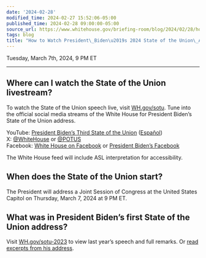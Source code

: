 ```yaml
---
date: '2024-02-28'
modified_time: 2024-02-27 15:52:06-05:00
published_time: 2024-02-28 09:00:00-05:00
source_url: https://www.whitehouse.gov/briefing-room/blog/2024/02/28/how-to-watch-president-bidens-2024-state-of-the-union-address/
tags: blog
title: "How to Watch President\_Biden\u2019s 2024 State of the Union\_Address"
---
```

 
Tuesday, March 7th, 2024, 9 PM ET

------------------------------------------------------------------------

## Where can I watch the State of the Union livestream?

To watch the State of the Union speech live,
visit [WH.gov/sotu](https://www.whitehouse.gov/sotu). Tune into the
official social media streams of the White House for President Biden’s
State of the Union address.

YouTube: [President Biden’s Third State of the
Union](https://youtu.be/gzcBTUvVp7M) ([Español](https://youtu.be/1dN6fl_yULg))  
X: [@WhiteHouse](https://twitter.com/whitehouse) or [@POTUS](https://twitter.com/potus)  
Facebook: [White House on
Facebook](https://www.facebook.com/WhiteHouse/) or [President Biden’s
Facebook](https://www.facebook.com/POTUS/)

The White House feed will include ASL interpretation for accessibility.

## When does the State of the Union start?

The President will address a Joint Session of Congress at the United
States Capitol on Thursday, March 7, 2024 at 9 PM ET.

## What was in President Biden’s first State of the Union address?

Visit [WH.gov/sotu-2023](https://www.whitehouse.gov/sotu-2022) to view
last year’s speech and full remarks. Or [read excerpts from his
address](https://www.whitehouse.gov/briefing-room/speeches-remarks/2023/02/07/excerpts-from-president-bidens-state-of-the-union-address-as-prepared-for-delivery-2/).
